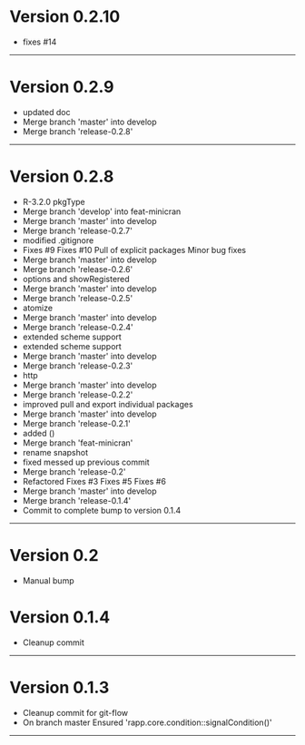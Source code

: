 # Version 0.2.10
 - fixes #14

----------

# Version 0.2.9
 - updated doc
 - Merge branch 'master' into develop
 - Merge branch 'release-0.2.8'

----------

# Version 0.2.8
 - R-3.2.0 pkgType
 - Merge branch 'develop' into feat-minicran
 - Merge branch 'master' into develop
 - Merge branch 'release-0.2.7'
 - modified .gitignore
 - Fixes #9 Fixes #10 Pull of explicit packages Minor bug fixes
 - Merge branch 'master' into develop
 - Merge branch 'release-0.2.6'
 - options and showRegistered
 - Merge branch 'master' into develop
 - Merge branch 'release-0.2.5'
 - atomize
 - Merge branch 'master' into develop
 - Merge branch 'release-0.2.4'
 - extended scheme support
 - extended scheme support
 - Merge branch 'master' into develop
 - Merge branch 'release-0.2.3'
 - http
 - Merge branch 'master' into develop
 - Merge branch 'release-0.2.2'
 - improved pull and export individual packages
 - Merge branch 'master' into develop
 - Merge branch 'release-0.2.1'
 - added ()
 - Merge branch 'feat-minicran'
 - rename snapshot
 - fixed messed up previous commit
 - Merge branch 'release-0.2'
 - Refactored Fixes #3 Fixes #5 Fixes #6
 - Merge branch 'master' into develop
 - Merge branch 'release-0.1.4'
 - Commit to complete bump to version 0.1.4

----------

# Version 0.2
- Manual bump

# Version 0.1.4
 - Cleanup commit

----------

# Version 0.1.3
 - Cleanup commit for git-flow
 - On branch master Ensured 'rapp.core.condition::signalCondition()'

----------


